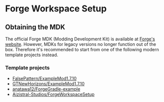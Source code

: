 # Forge Workspace Setup

## Obtaining the MDK

The official Forge MDK (Modding Development Kit) is available at [Forge's website](https://files.minecraftforge.net/). However, MDKs for legacy versions no longer function out of the box. Therefore it's recommended to start from one of the following modern template projects instead.

### Template projects

* [FalsePattern/ExampleMod1.7.10](https://github.com/FalsePattern/ExampleMod1.7.10)
* [GTNewHorizons/ExampleMod1.7.10](https://github.com/GTNewHorizons/ExampleMod1.7.10)
* [anatawa12/ForgeGradle-example](https://github.com/anatawa12/ForgeGradle-example)
* [Aizistral-Studios/ForgeWorkspaceSetup](https://github.com/Aizistral-Studios/ForgeWorkspaceSetup)
